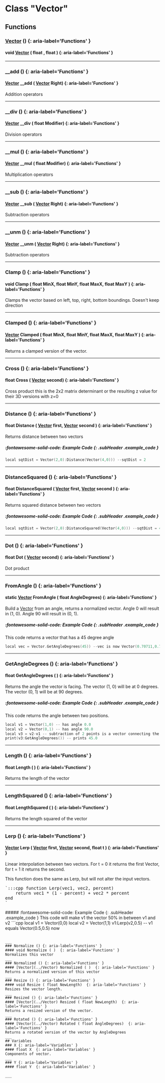 # Class "Vector"
## Functions
### [Vector](../Vector) () {: aria-label='Functions' }
#### void [Vector](../Vector) ( float , float  )  {: aria-label='Functions' }

___ 
### __add () {: aria-label='Functions' }
#### [Vector](../Vector) __add ( [Vector](../Vector) Right)  {: aria-label='Functions' }
Addition operators 
___ 
### __div () {: aria-label='Functions' }
#### [Vector](../Vector) __div ( float Modifier)  {: aria-label='Functions' }
Division operators 
___ 
### __mul () {: aria-label='Functions' }
#### [Vector](../Vector) __mul ( float Modifier)  {: aria-label='Functions' }
Multiplication operators 
___ 
### __sub () {: aria-label='Functions' }
#### [Vector](../Vector) __sub ( [Vector](../Vector) Right)  {: aria-label='Functions' }
Subtraction operators 
___ 
### __unm () {: aria-label='Functions' }
#### [Vector](../Vector) __unm ( [Vector](../Vector) Right)  {: aria-label='Functions' }
Subtraction operators 
___ 
### Clamp () {: aria-label='Functions' }
#### void Clamp ( float MinX, float MinY, float MaxX, float MaxY )  {: aria-label='Functions' }
Clamps the vector based on left, top, right, bottom boundings. Doesn't keep direction 
___ 
### Clamped () {: aria-label='Functions' }
#### [Vector](../Vector) Clamped ( float MinX, float MinY, float MaxX, float MaxY )  {: aria-label='Functions' }
Returns a clamped version of the vector. 
___ 
### Cross () {: aria-label='Functions' }
#### float Cross ( [Vector](../Vector) second)  {: aria-label='Functions' }
Cross product this is the 2x2 matrix determinant or the resulting z value for their 3D versions with z=0 
___ 
### Distance () {: aria-label='Functions' }
#### float Distance ( [Vector](../Vector) first, [Vector](../Vector) second )  {: aria-label='Functions' }
Returns distance between two vectors 
##### :fontawesome-solid-code: Example Code {: .subHeader .example_code }
```cpp 
local sqtDist = Vector(2,0):Distance(Vector(4,0))) --sqtDist = 2

```

___ 
### DistanceSquared () {: aria-label='Functions' }
#### float DistanceSquared ( [Vector](../Vector) first, [Vector](../Vector) second )  {: aria-label='Functions' }
Returns squared distance between two vectors 
##### :fontawesome-solid-code: Example Code {: .subHeader .example_code }
```cpp 
local sqtDist = Vector(2,0):DistanceSquared(Vector(4,0))) --sqtDist = 4

```

___ 
### Dot () {: aria-label='Functions' }
#### float Dot ( [Vector](../Vector) second)  {: aria-label='Functions' }
Dot product 
___ 
### FromAngle () {: aria-label='Functions' }
#### static [Vector](../Vector) FromAngle ( float AngleDegrees)  {: aria-label='Functions' }
Build a <a class="el" href="class_vector.html">Vector</a> from an angle, returns a normalized vector. Angle 0 will result in (1, 0). Angle 90 will result in (0, 1). 
##### :fontawesome-solid-code: Example Code {: .subHeader .example_code }
This code returns a vector that has a 45 degree angle
```cpp 
local vec = Vector.GetAngleDegrees(45)) --vec is now Vector(0.70711,0.70711)

```

___ 
### GetAngleDegrees () {: aria-label='Functions' }
#### float GetAngleDegrees ( )  {: aria-label='Functions' }

Returns the angle the vector is facing. The vector (1, 0) will be at 0 degrees. The vector (0, 1) will be at 90 degrees. 
##### :fontawesome-solid-code: Example Code {: .subHeader .example_code }
This code returns the angle between two positions.
```cpp 
local v1 = Vector(1,0) -- has angle 0.0
local v2 = Vector(0,1) -- has angle 90.0
local v3 = v2-v1 -- subtraction of 2 points is a vector connecting the two points
print(v3:GetAngleDegrees()) -- prints 45.0 

```

___ 
### Length () {: aria-label='Functions' }
#### float Length ( )  {: aria-label='Functions' }
Returns the length of the vector 
___ 
### LengthSquared () {: aria-label='Functions' }
#### float LengthSquared ( )  {: aria-label='Functions' }
Returns the length squared of the vector 
___ 
### Lerp () {: aria-label='Functions' }
#### [Vector](../Vector) Lerp ( [Vector](../Vector) first, [Vector](../Vector) second, float t )  {: aria-label='Functions' }

Linear interpolation between two vectors. For t = 0 it returns the first Vector, for t = 1 it returns the second.

<div class="example_code">
This function does the same as Lerp, but will not alter the input vectors.
<pre>`:::cpp function Lerp(vec1, vec2, percent)
    return vec1 * (1 - percent) + vec2 * percent
end
`</pre>
</div>
##### :fontawesome-solid-code: Example Code {: .subHeader .example_code }
This code will make v1 the vector 50% in between v1 and v2
```cpp 
local v1 = Vector(0,0)
local v2 = Vector(1,1)
v1:Lerp(v2,0.5) -- v1 equals  Vector(0.5,0.5)  now

```

___ 
### Normalize () {: aria-label='Functions' }
#### void Normalize ( )  {: aria-label='Functions' }
Normalizes this vector 
___ 
### Normalized () {: aria-label='Functions' }
#### [Vector](../Vector) Normalized ( )  {: aria-label='Functions' }
Returns a normalized version of this vector 
___ 
### Resize () {: aria-label='Functions' }
#### void Resize ( float NewLength)  {: aria-label='Functions' }
Resizes the vector length. 
___ 
### Resized () {: aria-label='Functions' }
#### [Vector](../Vector) Resized ( float NewLength)  {: aria-label='Functions' }
Returns a resized version of the vector. 
___ 
### Rotated () {: aria-label='Functions' }
#### [Vector](../Vector) Rotated ( float AngleDegrees)  {: aria-label='Functions' }
Returns a rotated version of the vector by AngleDegrees 
___ 
## Variables
### X {: aria-label='Variables' }
#### float X  {: aria-label='Variables' }
Components of vector. 
___ 
### Y {: aria-label='Variables' }
#### float Y  {: aria-label='Variables' }

___ 
